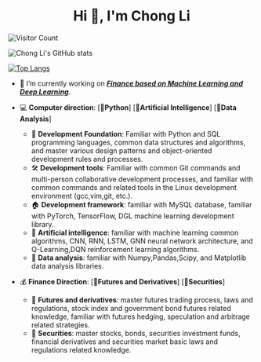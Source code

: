 <h1 align="center">Hi 👋, I'm Chong Li</h1>

![Visitor Count](https://profile-counter.glitch.me/lichong0309/count.svg)

![Chong Li's GitHub stats](https://github-readme-stats.vercel.app/api?username=lichong0309&show_icons=true&theme=tokyonight)

<!-- [![Top Langs](https://github-readme-stats.vercel.app/api/top-langs/?username=lichong0309)](https://github.com/lichong0309/github-readme-stats) -->
[![Top Langs](https://github-readme-stats.vercel.app/api/top-langs/?username=lichong0309&layout=compact)](https://github.com/lichong0309/github-readme-stats)


- 🔭 I’m currently working on ***<u>Finance based on Machine Learning and Deep Learning</u>***.
- 💻 **Computer direction**: [🐍**Python**] [🤖**Artificial Intelligence**] [💽**Data Analysis**]  

  - 🔭 **Development Foundation**: Familiar with Python and SQL programming languages, common data structures and algorithms, and master various design patterns and object-oriented development rules and processes.
  - 🛠️ **Development tools**: Familiar with common Git commands and multi-person collaborative development processes, and familiar with common commands and related tools in the Linux development environment (gcc,vim,git, etc.).
  - 🏠 **Development framework**: familiar with MySQL database, familiar with PyTorch, TensorFlow, DGL machine learning development library.
  - 🤖 **Artificial intelligence**: familiar with machine learning common algorithms, CNN, RNN, LSTM, GNN neural network architecture, and Q-Learning,DQN reinforcement learning algorithms.
  - 💽 **Data analysis**: familiar with Numpy,Pandas,Scipy, and Matplotlib data analysis libraries.

- 💰 **Finance Direction**: [📃**Futures and Derivatives**] [💱**Securities**]

  - 📃 **Futures and derivatives**: master futures trading process, laws and regulations, stock index and government bond futures related knowledge, familiar with futures hedging, speculation and arbitrage related strategies.
  - 💱 **Securities**: master stocks, bonds, securities investment funds, financial derivatives and securities market basic laws and regulations related knowledge.

